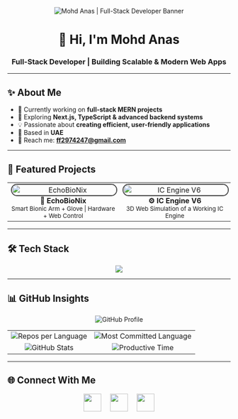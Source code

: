 <!-- Banner -->
<p align="center">
  <img src="https://github.com/mohd-anas-dev/mohd-anas-dev/blob/main/banner.png" alt="Mohd Anas | Full-Stack Developer Banner" />
</p>

<h1 align="center">👋 Hi, I'm Mohd Anas</h1>
<h3 align="center">Full-Stack Developer | Building Scalable & Modern Web Apps</h3>

---

## ✨ About Me

- 🔭 Currently working on **full-stack MERN projects**
- 🌱 Exploring **Next.js, TypeScript & advanced backend systems**
- 💡 Passionate about **creating efficient, user-friendly applications**
- 📍 Based in **UAE**  
- 📧 Reach me: **ff2974247@gmail.com**

---

## 🚀 Featured Projects  

<table>
  <tr>
    <td align="center" width="50%">
      <a href="https://echobionix.netlify.app/" target="_blank">
        <img src="https://i.postimg.cc/XYzGy7Bk/image.png" alt="EchoBioNix" width="100%" style="border-radius:15px; border:2px solid #444;" />
      </a>
      <br>
      <b>🦾 EchoBioNix</b><br>
      <sub>Smart Bionic Arm + Glove | Hardware + Web Control</sub>
    </td>
    <td align="center" width="50%">
      <a href="https://icenginev6.netlify.app/" target="_blank">
        <img src="https://i.postimg.cc/CMsRs4f1/image.png" alt="IC Engine V6" width="100%" style="border-radius:15px; border:2px solid #444;" />
      </a>
      <br>
      <b>⚙️ IC Engine V6</b><br>
      <sub>3D Web Simulation of a Working IC Engine</sub>
    </td>
  </tr>
</table>


---

## 🛠️ Tech Stack  

<p align="center">
  <img src="https://skillicons.dev/icons?i=html,css,js,react,tailwind,nodejs,express,git,github,vscode,postman" />
</p>

---

## 📊 GitHub Insights  

<!-- Top Profile Card -->
<p align="center">
  <img src="https://github-profile-summary-cards.vercel.app/api/cards/profile-details?username=mohd-anas-dev&theme=ayu_mirage" alt="GitHub Profile" />
</p>

<!-- 2-Column Grid for Other Stats -->
<table align="center">
  <tr>
    <td align="center">
      <!-- Repos per Language -->
      <img src="https://github-profile-summary-cards.vercel.app/api/cards/repos-per-language?username=mohd-anas-dev&theme=ayu_mirage" alt="Repos per Language" />
    </td>
    <td align="center">
      <!-- Most Committed Language -->
      <img src="https://github-profile-summary-cards.vercel.app/api/cards/most-commit-language?username=mohd-anas-dev&theme=ayu_mirage" alt="Most Committed Language" />
    </td>
  </tr>
  <tr>
    <td align="center">
      <!-- Stats (Commits, PRs, Issues) -->
      <img src="https://github-profile-summary-cards.vercel.app/api/cards/stats?username=mohd-anas-dev&theme=ayu_mirage" alt="GitHub Stats" />
    </td>
    <td align="center">
      <!-- Productive Time -->
      <img src="https://github-profile-summary-cards.vercel.app/api/cards/productive-time?username=mohd-anas-dev&theme=ayu_mirage&utcOffset=8" alt="Productive Time" />
    </td>
  </tr>
</table>


---

## 🌐 Connect With Me  

<p align="center">
  <a href="https://mohdanasfolio.netlify.app/"><img src="https://i.postimg.cc/3xNMc3S6/android-chrome-192x192.png" height="40"/></a>&nbsp;&nbsp;&nbsp;&nbsp;
  <a href="https://www.linkedin.com/in/mohammed-anas-b1197b264/"><img src="https://skillicons.dev/icons?i=linkedin" height="40"/></a>&nbsp;&nbsp;&nbsp;&nbsp;
  <a href="mailto:ff2974247@gmail.com"><img src="https://skillicons.dev/icons?i=gmail" height="40"/></a>
</p>

